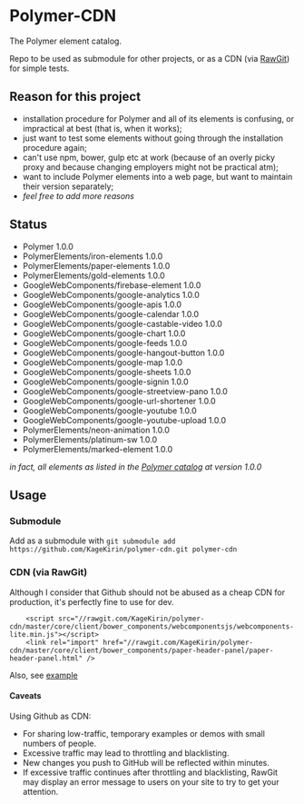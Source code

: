 # Polymer-CDN

The Polymer element catalog.

Repo to be used as submodule for other projects,
or as a CDN (via [RawGit](http://www.rawgit.com)) for simple tests.

## Reason for this project

- installation procedure for Polymer and all of its elements is confusing, or impractical at best (that is, when it works);
- just want to test some elements without going through the installation procedure again;
- can't use npm, bower, gulp etc at work (because of an overly picky proxy and because changing employers might not be practical atm);
- want to include Polymer elements into a web page, but want to maintain their version separately;
- *feel free to add more reasons*

## Status

- Polymer 1.0.0
- PolymerElements/iron-elements 1.0.0
- PolymerElements/paper-elements 1.0.0
- PolymerElements/gold-elements 1.0.0
- GoogleWebComponents/firebase-element 1.0.0
- GoogleWebComponents/google-analytics 1.0.0
- GoogleWebComponents/google-apis 1.0.0
- GoogleWebComponents/google-calendar 1.0.0
- GoogleWebComponents/google-castable-video 1.0.0
- GoogleWebComponents/google-chart 1.0.0
- GoogleWebComponents/google-feeds 1.0.0
- GoogleWebComponents/google-hangout-button 1.0.0
- GoogleWebComponents/google-map 1.0.0
- GoogleWebComponents/google-sheets 1.0.0
- GoogleWebComponents/google-signin 1.0.0
- GoogleWebComponents/google-streetview-pano 1.0.0
- GoogleWebComponents/google-url-shortener 1.0.0
- GoogleWebComponents/google-youtube 1.0.0
- GoogleWebComponents/google-youtube-upload 1.0.0
- PolymerElements/neon-animation 1.0.0
- PolymerElements/platinum-sw 1.0.0
- PolymerElements/marked-element 1.0.0

*in fact, all elements as listed in the [Polymer catalog](https://elements.polymer-project.org/) at version 1.0.0*

## Usage

### Submodule

Add as a submodule with `git submodule add https://github.com/KageKirin/polymer-cdn.git polymer-cdn`

### CDN (via RawGit)

Although I consider that Github should not be abused as a cheap CDN for production,
it's perfectly fine to use for dev.

		<script src="//rawgit.com/KageKirin/polymer-cdn/master/core/client/bower_components/webcomponentsjs/webcomponents-lite.min.js"></script>
		<link rel="import" href="//rawgit.com/KageKirin/polymer-cdn/master/core/client/bower_components/paper-header-panel/paper-header-panel.html" />

Also, see [example](http://rawgit.com/KageKirin/polymer-cdn/master/example.html)

#### Caveats

Using Github as CDN:  
- For sharing low-traffic, temporary examples or demos with small numbers of people.
- Excessive traffic may lead to throttling and blacklisting.
- New changes you push to GitHub will be reflected within minutes.
- If excessive traffic continues after throttling and blacklisting, RawGit may display an error message to users on your site to try to get your attention.
